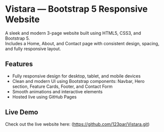 # Vistara — Bootstrap 5 Responsive Website

A sleek and modern 3-page website built using HTML5, CSS3, and Bootstrap 5.  
Includes a Home, About, and Contact page with consistent design, spacing, and fully responsive layout.

## Features
- Fully responsive design for desktop, tablet, and mobile devices
- Clean and modern UI using Bootstrap components: Navbar, Hero section, Feature Cards, Footer, and Contact Form
- Smooth animations and interactive elements
- Hosted live using GitHub Pages

## Live Demo
Check out the live website here: (https://github.com/123par/Vistara.git)
